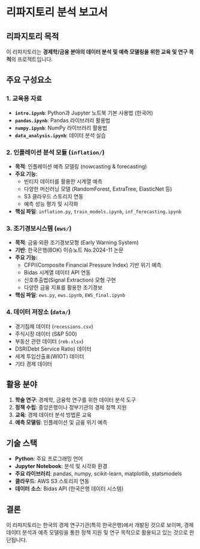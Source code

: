 # 리파지토리 분석 보고서

## 리파지토리 목적

이 리파지토리는 **경제학/금융 분야의 데이터 분석 및 예측 모델링을 위한 교육 및 연구 목적**의 프로젝트입니다.

## 주요 구성요소

### 1. 교육용 자료
- **`intro.ipynb`**: Python과 Jupyter 노트북 기본 사용법 (한국어)
- **`pandas.ipynb`**: Pandas 라이브러리 활용법
- **`numpy.ipynb`**: NumPy 라이브러리 활용법 
- **`data_analysis.ipynb`**: 데이터 분석 실습

### 2. 인플레이션 분석 모듈 (`inflation/`)
- **목적**: 인플레이션 예측 모델링 (nowcasting & forecasting)
- **주요 기능**:
  - 빈티지 데이터를 활용한 시계열 예측
  - 다양한 머신러닝 모델 (RandomForest, ExtraTree, ElasticNet 등)
  - S3 클라우드 스토리지 연동
  - 예측 성능 평가 및 시각화
- **핵심 파일**: `inflation.py`, `train_models.ipynb`, `inf_forecasting.ipynb`

### 3. 조기경보시스템 (`ews/`)
- **목적**: 금융·외환 조기경보모형 (Early Warning System)
- **기반**: 한국은행(BOK) 이슈노트 No.2024-11 논문
- **주요 기능**:
  - CFPI(Composite Financial Pressure Index) 기반 위기 예측
  - Bidas 시계열 데이터 API 연동
  - 신호추출법(Signal Extraction) 모형 구현
  - 다양한 금융 지표를 활용한 조기경보
- **핵심 파일**: `ews.py`, `ews.ipynb`, `EWS_final.ipynb`

### 4. 데이터 저장소 (`data/`)
- 경기침체 데이터 (`recessions.csv`)
- 주식시장 데이터 (S&P 500)
- 부동산 관련 데이터 (`reb.xlsx`)
- DSR(Debt Service Ratio) 데이터
- 세계 투입산출표(WIOT) 데이터
- 기타 경제 데이터

## 활용 분야

1. **학술 연구**: 경제학, 금융학 연구를 위한 데이터 분석 도구
2. **정책 수립**: 중앙은행이나 정부기관의 경제 정책 지원
3. **교육**: 경제 데이터 분석 방법론 교육
4. **예측 모델링**: 인플레이션 및 금융 위기 예측

## 기술 스택

- **Python**: 주요 프로그래밍 언어
- **Jupyter Notebook**: 분석 및 시각화 환경
- **주요 라이브러리**: pandas, numpy, scikit-learn, matplotlib, statsmodels
- **클라우드**: AWS S3 스토리지 연동
- **데이터 소스**: Bidas API (한국은행 데이터 시스템)

## 결론

이 리파지토리는 한국의 경제 연구기관(특히 한국은행)에서 개발된 것으로 보이며, 경제 데이터 분석과 예측 모델링을 통한 정책 지원 및 연구 목적으로 활용되고 있는 것으로 판단됩니다.